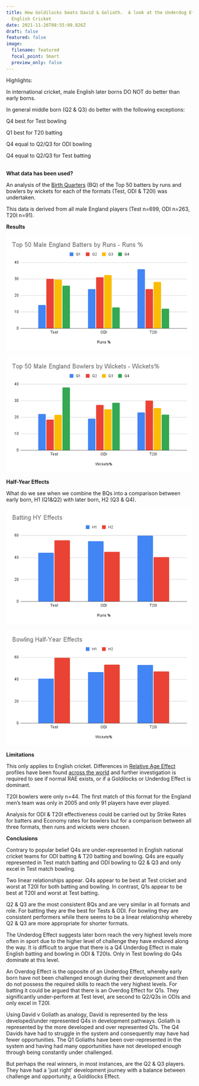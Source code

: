 ```yaml
---
title: How Goldilocks beats David & Goliath.  A look at the Underdog Effect in
  English Cricket
date: 2021-11-26T08:55:09.826Z
draft: false
featured: false
image:
  filename: featured
  focal_point: Smart
  preview_only: false
---
```

<meta name="twitter:card" content="summary_large_image" />
<meta name="twitter:site" content="@nothirdman" />
<meta name="twitter:title" content="How Goldilocks beats David & Goliath. A look at the Underdog Effect in English Cricket />
<meta name="twitter:description" content="Q2 & Q3 reach higher levels overall in male English cricket" />
<meta name="twitter:image" content="https://onemoresummer.co.uk/post/how-goldilocks-beats-david-goliath-a-look-at-the-underdog-effect-in-english-cricket/top-50-male-england-batters-by-runs-runs-.png" />

Highlights:[](https://onemoresummer.co.uk/post/how-goldilocks-beats-david-goliath-a-look-at-the-underdog-effect-in-english-cricket/top-50-male-england-batters-by-runs-runs-.png)

In international cricket, male English later borns DO NOT do better than early borns.

In general middle born (Q2 & Q3) do better with the following exceptions:

Q4 best for Test bowling

Q1 best for T20 batting

Q4 equal to Q2/Q3 for ODI bowling

Q4 equal to Q2/Q3 for Test batting

**\
What data has been used?**

An analysis of the [Birth Quarters](https://onemoresummer.co.uk/post/what-is-birth-quarter/) (BQ) of the Top 50 batters by runs and bowlers by wickets for each of the formats (Test, ODI & T20I) was undertaken.

This data is derived from all male England players (Test n=699, ODI n=263, T20I n=91). 

**Results**

![](top-50-male-england-batters-by-runs-runs-.png)

![](top-50-male-england-bowlers-by-wickets-wickets-.png)

**Half-Year Effects**

What do we see when we combine the BQs into a comparison between early born, H1 (Q1&Q2) with later born, H2 (Q3 & Q4).

![](batting-hy-effects.png)

![](bowling-half-year-effects.png)

**Limitations**

This only applies to English cricket. Differences in [Relative Age Effect](https://onemoresummer.co.uk/post/what-is-relative-age-effect/) profiles have been found [across the world](https://onemoresummer.co.uk/post/do-late-born-players-really-excel-in-elite-cricket-part-3-does-country-matter/) and further investigation is required to see if normal RAE exists, or if a Goldilocks or Underdog Effect is dominant. 

T20I bowlers were only n=44. The first match of this format for the England men’s team was only in 2005 and only 91 players have ever played.

Analysis for ODI & T20I effectiveness could be carried out by Strike Rates for batters and Economy rates for bowlers but for a comparison between all three formats, then runs and wickets were chosen.

**Conclusions**

Contrary to popular belief Q4s are under-represented in English national cricket teams for ODI batting & T20 batting and bowling. Q4s are equally represented in Test match batting and ODI bowling to Q2 & Q3 and only excel in Test match bowling.

Two linear relationships appear. Q4s appear to be best at Test cricket and worst at T20I for both batting and bowling. In contrast, Q1s appear to be best at T20I and worst at Test batting.

Q2 & Q3 are the most consistent BQs and are very similar in all formats and role. For batting they are the best for Tests & ODI. For bowling they are consistent performers while there seems to be a linear relationship whereby Q2 & Q3 are more appropriate for shorter formats.

The Underdog Effect suggests later born reach the very highest levels more often in sport due to the higher level of challenge they have endured along the way. It is difficult to argue that there is a Q4 Underdog Effect in male English batting and bowling in ODI & T20Is. Only in Test bowling do Q4s dominate at this level.

An Overdog Effect is the opposite of an Underdog Effect, whereby early born have not been challenged enough during their development and then do not possess the required skills to reach the very highest levels. For batting it could be argued that there is an Overdog Effect for Q1s. They significantly under-perform at Test level, are second to Q2/Q3s in ODIs and only excel in T20I.

Using David v Goliath as analogy, David is represented by the less developed/under represented Q4s in development pathways. Goliath is represented by the more developed and over represented Q1s. The Q4 Davids have had to struggle in the system and consequently may have had fewer opportunities. The Q1 Goliaths have been over-represented in the system and having had many opportunities have not developed enough through being constantly under challenged.

But perhaps the real winners, in most instances, are the Q2 & Q3 players. They have had a 'just right' development journey with a balance between challenge and opportunity, a Goldilocks Effect.